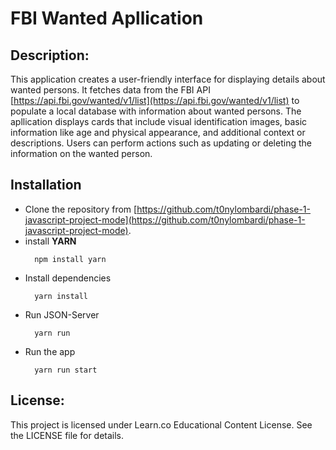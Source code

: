 # FBI Wanted Apllication

## Description:

This application creates a user-friendly interface for displaying details about wanted persons. It fetches data from the FBI API [https://api.fbi.gov/wanted/v1/list](https://api.fbi.gov/wanted/v1/list) to populate a local database with information about wanted persons.
The apllication displays cards that include visual identification images, basic information like age and physical appearance, and additional context or descriptions. Users can perform actions such as updating or deleting the information on the wanted person.

## Installation

- Clone the repository from [https://github.com/t0nylombardi/phase-1-javascript-project-mode](https://github.com/t0nylombardi/phase-1-javascript-project-mode).
- install **YARN**
  ```shell
    npm install yarn
  ```
- Install dependencies
  ```shell
    yarn install
  ```
- Run JSON-Server
  ```shell
    yarn run
  ```
- Run the app
  ```shell
    yarn run start
  ```

## License:

This project is licensed under Learn.co Educational Content License. See the LICENSE file for details.
